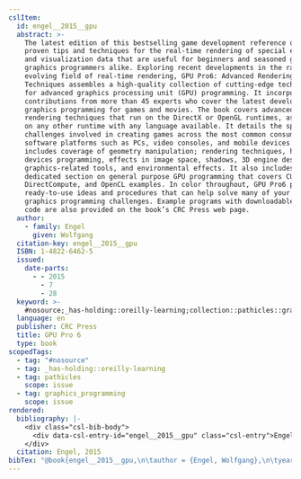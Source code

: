 ```yaml
---
cslItem:
  id: engel__2015__gpu
  abstract: >-
    The latest edition of this bestselling game development reference offers
    proven tips and techniques for the real-time rendering of special effects
    and visualization data that are useful for beginners and seasoned game and
    graphics programmers alike. Exploring recent developments in the rapidly
    evolving field of real-time rendering, GPU Pro6: Advanced Rendering
    Techniques assembles a high-quality collection of cutting-edge techniques
    for advanced graphics processing unit (GPU) programming. It incorporates
    contributions from more than 45 experts who cover the latest developments in
    graphics programming for games and movies. The book covers advanced
    rendering techniques that run on the DirectX or OpenGL runtimes, as well as
    on any other runtime with any language available. It details the specific
    challenges involved in creating games across the most common consumer
    software platforms such as PCs, video consoles, and mobile devices. The book
    includes coverage of geometry manipulation; rendering techniques, handheld
    devices programming, effects in image space, shadows, 3D engine design,
    graphics-related tools, and environmental effects. It also includes a
    dedicated section on general purpose GPU programming that covers CUDA,
    DirectCompute, and OpenCL examples. In color throughout, GPU Pro6 presents
    ready-to-use ideas and procedures that can help solve many of your daily
    graphics programming challenges. Example programs with downloadable source
    code are also provided on the book’s CRC Press web page.
  author:
    - family: Engel
      given: Wolfgang
  citation-key: engel__2015__gpu
  ISBN: 1-4822-6462-5
  issued:
    date-parts:
      - - 2015
        - 7
        - 28
  keyword: >-
    #nosource;_has-holding::oreilly-learning;collection::pathicles::graphics_programming
  language: en
  publisher: CRC Press
  title: GPU Pro 6
  type: book
scopedTags:
  - tag: "#nosource"
  - tag: _has-holding::oreilly-learning
  - tag: pathicles
    scope: issue
  - tag: graphics_programming
    scope: issue
rendered:
  bibliography: |-
    <div class="csl-bib-body">
      <div data-csl-entry-id="engel__2015__gpu" class="csl-entry">Engel, W. 2015 <i>GPU Pro 6</i>. CRC Press.</div>
    </div>
  citation: Engel, 2015
bibTex: "@book{engel__2015__gpu,\n\tauthor = {Engel, Wolfgang},\n\tyear = {2015},\n\tmonth = {jul 28},\n\tpublisher = {CRC Press},\n\ttitle = {GPU {Pro} 6},\n}\n\n"
---
```

